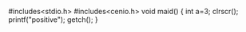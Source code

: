 #includes<stdio.h>
#includes<cenio.h>
void maid()
{
  int a=3;
  clrscr();
  printf("positive");
  getch();
}
